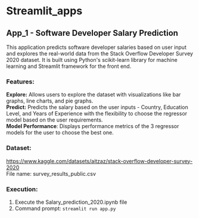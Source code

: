 # Streamlit_apps

## App_1 - Software Developer Salary Prediction
This application predicts software developer salaries based on user input and explores the real-world data from the Stack Overflow Developer Survey 2020 dataset. It is built using Python's scikit-learn library for machine learning and Streamlit framework for the front end.

### Features:
**Explore:** Allows users to explore the dataset with visualizations like bar graphs, line charts, and pie graphs.\
**Predict:** Predicts the salary based on the user inputs - Country, Education Level, and Years of Experience with the flexibility to choose the regressor model based on the user requirements.\
**Model Performance**: Displays performance metrics of the 3 regressor models for the user to choose the best one.

### Dataset: 
https://www.kaggle.com/datasets/aitzaz/stack-overflow-developer-survey-2020 \
File name: survey_results_public.csv

### Execution:
1) Execute the Salary_prediction_2020.ipynb file
2) Command prompt: ```streamlit run app.py```

